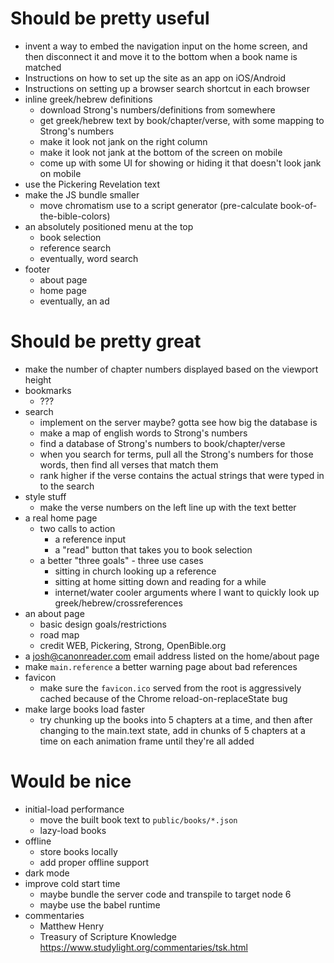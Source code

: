 # Should be pretty useful

- invent a way to embed the navigation input on the home screen, and then disconnect it and move it to the bottom when a book name is matched
- Instructions on how to set up the site as an app on iOS/Android
- Instructions on setting up a browser search shortcut in each browser
- inline greek/hebrew definitions
	- download Strong's numbers/definitions from somewhere
	- get greek/hebrew text by book/chapter/verse, with some mapping to Strong's numbers
	- make it look not jank on the right column
	- make it look not jank at the bottom of the screen on mobile
	- come up with some UI for showing or hiding it that doesn't look jank on mobile
- use the Pickering Revelation text
- make the JS bundle smaller
	- move chromatism use to a script generator (pre-calculate book-of-the-bible-colors)
- an absolutely positioned menu at the top
	- book selection
	- reference search
	- eventually, word search
- footer
	- about page
	- home page
	- eventually, an ad

# Should be pretty great

- make the number of chapter numbers displayed based on the viewport height
- bookmarks
	- ???
- search
	- implement on the server maybe?  gotta see how big the database is
	- make a map of english words to Strong's numbers
	- find a database of Strong's numbers to book/chapter/verse
	- when you search for terms, pull all the Strong's numbers for those words, then find all verses that match them
	- rank higher if the verse contains the actual strings that were typed in to the search
- style stuff
	- make the verse numbers on the left line up with the text better
- a real home page
	- two calls to action
		- a reference input
		- a "read" button that takes you to book selection
	- a better "three goals" - three use cases
		- sitting in church looking up a reference
		- sitting at home sitting down and reading for a while
		- internet/water cooler arguments where I want to quickly look up greek/hebrew/crossreferences
- an about page
	- basic design goals/restrictions
	- road map
	- credit WEB, Pickering, Strong, OpenBible.org
- a josh@canonreader.com email address listed on the home/about page
- make `main.reference` a better warning page about bad references
- favicon
	- make sure the `favicon.ico` served from the root is aggressively cached because of the Chrome reload-on-replaceState bug
- make large books load faster
	- try chunking up the books into 5 chapters at a time, and then after changing to the main.text state, add in chunks of 5 chapters at a time on each animation frame until they're all added

# Would be nice

- initial-load performance
	- move the built book text to `public/books/*.json`
	- lazy-load books
- offline
	- store books locally
	- add proper offline support
- dark mode
- improve cold start time
	- maybe bundle the server code and transpile to target node 6
	- maybe use the babel runtime
- commentaries
	- Matthew Henry
	- Treasury of Scripture Knowledge https://www.studylight.org/commentaries/tsk.html
